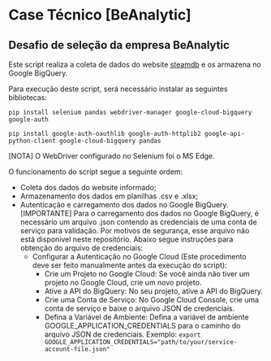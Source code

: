 # Case Técnico [BeAnalytic]
Desafio de seleção da empresa BeAnalytic
---

Este script realiza a coleta de dados do website [steamdb](https://steamdb.info/sales/) e os armazena no Google BigQuery.

Para execução deste script, será necessário instalar as seguintes bibliotecas:

```
pip install selenium pandas webdriver-manager google-cloud-bigquery google-auth

pip install google-auth-oauthlib google-auth-httplib2 google-api-python-client google-cloud-bigquery pandas
```

[NOTA] O WebDriver configurado no Selenium foi o MS Edge.

O funcionamento do script segue a seguinte ordem:

* Coleta dos dados do website informado;
* Armazenamento dos dados em planilhas .csv e .xlsx;
* Autenticação e carregamento dos dados no Google BigQuery. [IMPORTANTE] Para o carregamento dos dados no Google BigQuery, é necessário um arquivo .json contendo as credenciais de uma conta de serviço para validação. Por motivos de segurança, esse arquivo não está disponível neste repositório. Abaixo segue instruções para obtenção do arquivo de credenciais:
  * Configurar a Autenticação no Google Cloud (Este procedimento deve ser feito manualmente antes da execução do script):
    * Crie um Projeto no Google Cloud: Se você ainda não tiver um projeto no Google Cloud, crie um novo projeto.
    * Ative a API do BigQuery: No seu projeto, ative a API do BigQuery.
    * Crie uma Conta de Serviço: No Google Cloud Console, crie uma conta de serviço e baixe o arquivo JSON de credenciais.
    * Defina a Variável de Ambiente: Defina a variável de ambiente GOOGLE_APPLICATION_CREDENTIALS para o caminho do arquivo JSON de credenciais. Exemplo: ```export GOOGLE_APPLICATION_CREDENTIALS="path/to/your/service-account-file.json"```
